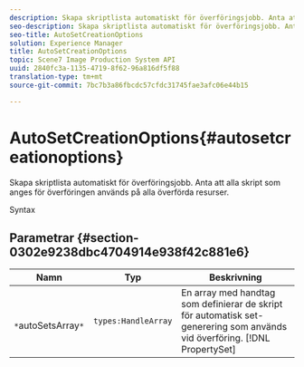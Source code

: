 ```yaml
---
description: Skapa skriptlista automatiskt för överföringsjobb. Anta att alla skript som anges för överföringen används på alla överförda resurser.
seo-description: Skapa skriptlista automatiskt för överföringsjobb. Anta att alla skript som anges för överföringen används på alla överförda resurser.
seo-title: AutoSetCreationOptions
solution: Experience Manager
title: AutoSetCreationOptions
topic: Scene7 Image Production System API
uuid: 2840fc3a-1135-4719-8f62-96a816df5f88
translation-type: tm+mt
source-git-commit: 7bc7b3a86fbcdc57cfdc31745fae3afc06e44b15

---
```



# AutoSetCreationOptions{#autosetcreationoptions}

Skapa skriptlista automatiskt för överföringsjobb. Anta att alla skript som anges för överföringen används på alla överförda resurser.

Syntax

## Parametrar {#section-0302e9238dbc4704914e938f42c881e6}

| Namn | Typ | Beskrivning |
|---|---|---|
| ` *`autoSetsArray`*` | `types:HandleArray` | En array med handtag som definierar de skript för automatisk set-generering som används vid överföring. [!DNL PropertySet] |

